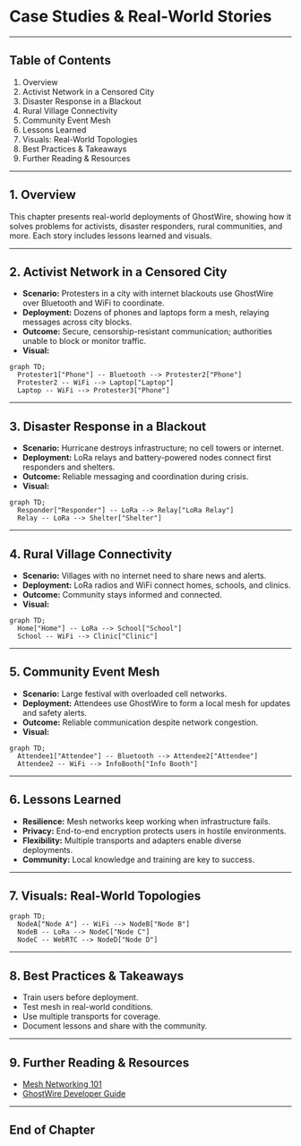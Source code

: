 # Case Studies & Real-World Stories

---

## Table of Contents
1. Overview
2. Activist Network in a Censored City
3. Disaster Response in a Blackout
4. Rural Village Connectivity
5. Community Event Mesh
6. Lessons Learned
7. Visuals: Real-World Topologies
8. Best Practices & Takeaways
9. Further Reading & Resources

---

## 1. Overview

This chapter presents real-world deployments of GhostWire, showing how it solves problems for activists, disaster responders, rural communities, and more. Each story includes lessons learned and visuals.

---

## 2. Activist Network in a Censored City
- **Scenario:** Protesters in a city with internet blackouts use GhostWire over Bluetooth and WiFi to coordinate.
- **Deployment:** Dozens of phones and laptops form a mesh, relaying messages across city blocks.
- **Outcome:** Secure, censorship-resistant communication; authorities unable to block or monitor traffic.
- **Visual:**
```mermaid
graph TD;
  Protester1["Phone"] -- Bluetooth --> Protester2["Phone"]
  Protester2 -- WiFi --> Laptop["Laptop"]
  Laptop -- WiFi --> Protester3["Phone"]
```

---

## 3. Disaster Response in a Blackout
- **Scenario:** Hurricane destroys infrastructure; no cell towers or internet.
- **Deployment:** LoRa relays and battery-powered nodes connect first responders and shelters.
- **Outcome:** Reliable messaging and coordination during crisis.
- **Visual:**
```mermaid
graph TD;
  Responder["Responder"] -- LoRa --> Relay["LoRa Relay"]
  Relay -- LoRa --> Shelter["Shelter"]
```

---

## 4. Rural Village Connectivity
- **Scenario:** Villages with no internet need to share news and alerts.
- **Deployment:** LoRa radios and WiFi connect homes, schools, and clinics.
- **Outcome:** Community stays informed and connected.
- **Visual:**
```mermaid
graph TD;
  Home["Home"] -- LoRa --> School["School"]
  School -- WiFi --> Clinic["Clinic"]
```

---

## 5. Community Event Mesh
- **Scenario:** Large festival with overloaded cell networks.
- **Deployment:** Attendees use GhostWire to form a local mesh for updates and safety alerts.
- **Outcome:** Reliable communication despite network congestion.
- **Visual:**
```mermaid
graph TD;
  Attendee1["Attendee"] -- Bluetooth --> Attendee2["Attendee"]
  Attendee2 -- WiFi --> InfoBooth["Info Booth"]
```

---

## 6. Lessons Learned
- **Resilience:** Mesh networks keep working when infrastructure fails.
- **Privacy:** End-to-end encryption protects users in hostile environments.
- **Flexibility:** Multiple transports and adapters enable diverse deployments.
- **Community:** Local knowledge and training are key to success.

---

## 7. Visuals: Real-World Topologies
```mermaid
graph TD;
  NodeA["Node A"] -- WiFi --> NodeB["Node B"]
  NodeB -- LoRa --> NodeC["Node C"]
  NodeC -- WebRTC --> NodeD["Node D"]
```

---

## 8. Best Practices & Takeaways
- Train users before deployment.
- Test mesh in real-world conditions.
- Use multiple transports for coverage.
- Document lessons and share with the community.

---

## 9. Further Reading & Resources
- [Mesh Networking 101](https://en.wikipedia.org/wiki/Mesh_networking)
- [GhostWire Developer Guide](12_developer_guide.pdf)

---

## End of Chapter 